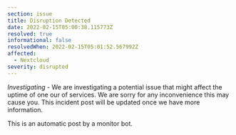 ```yaml
---
section: issue
title: Disruption Detected
date: 2022-02-15T05:00:38.115773Z
resolved: true
informational: false
resolvedWhen: 2022-02-15T05:01:52.567992Z
affected:
  - Nextcloud
severity: disrupted
---
```

*Investigating* - We are investigating a potential issue that might affect the uptime of one our of services. We are sorry for any inconvenience this may cause you. This incident post will be updated once we have more information.

This is an automatic post by a monitor bot.
        